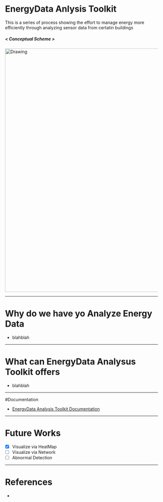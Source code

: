 # EnergyData Anlysis Toolkit

This is a series of process showing the effort to manage energy more efficiently through analyzing sensor data from certatin buildings  

 
##### < Conceptual Scheme >
 <img src="https://raw.githubusercontent.com/jhyun0919/EnergyData_jhyun/master/docs/images/%EC%8A%A4%ED%81%AC%EB%A6%B0%EC%83%B7%202016-06-01%20%EC%98%A4%ED%9B%84%204.58.48.jpg" alt="Drawing" style="width: 800px;"/>
 

---
 
 
# Why do we have yo Analyze Energy Data

* blahblah

---


# What can EnergyData Analysus Toolkit offers

* blahblah


---


#Documentation

* [EnergyData Analysis Toolkit Documentation]()



---

# Future Works

- [X] Visualize via HeatMap  
- [ ] Visualize via Network  
- [ ] Abnormal Detection  
 
---

# References
 * 




